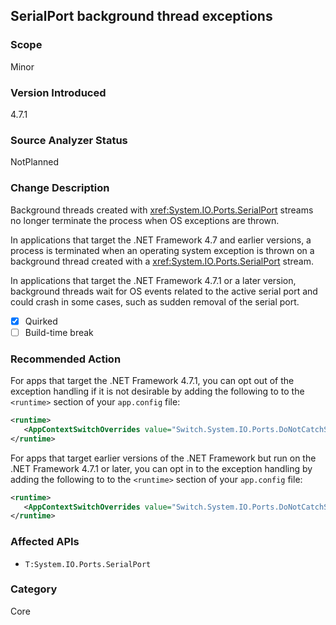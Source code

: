 ## SerialPort background thread exceptions

### Scope
Minor

### Version Introduced
4.7.1

### Source Analyzer Status
NotPlanned

### Change Description
Background threads created with <xref:System.IO.Ports.SerialPort> streams no longer terminate the process when OS exceptions are thrown.

In applications that target the .NET Framework 4.7 and earlier versions, a process is terminated when an operating system exception is thrown on a background thread created with a <xref:System.IO.Ports.SerialPort> stream.

In applications that target the .NET Framework 4.7.1 or a later version, background threads wait for OS events related to the active serial port and could crash in some cases, such as sudden removal of the serial port. 

- [X] Quirked
- [ ] Build-time break

### Recommended Action

For apps that target the .NET Framework 4.7.1, you can opt out of the exception handling if it is not desirable by adding the following to to the `<runtime>` section of your `app.config` file:

```xml
<runtime>
   <AppContextSwitchOverrides value="Switch.System.IO.Ports.DoNotCatchSerialStreamThreadExceptions=true" />
</runtime>
```

For apps that target earlier versions of the .NET Framework but run on the .NET Framework 4.7.1 or later, you can opt in to the exception handling by adding the following to to the `<runtime>` section of your `app.config` file:

```xml
<runtime>
   <AppContextSwitchOverrides value="Switch.System.IO.Ports.DoNotCatchSerialStreamThreadExceptions=false" />
</runtime>
```

### Affected APIs

* `T:System.IO.Ports.SerialPort`

### Category
Core

<!--
Bug #428461
-->

